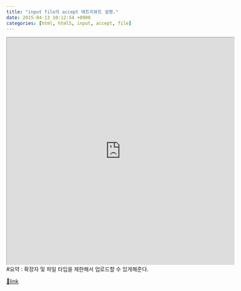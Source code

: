 ```yaml
---
title: "input file의 accept 애트리뷰트 설명."
date: 2015-04-13 10:12:54 +0900
categories: [html, html5, input, accept, file]
---
```


<iframe frameborder="1" height="600" src="http://www.mins01.com/web_work/doc/HTML5/input_file_accept/input_file_accept.html" style="border-width: 1px;" width="600"></iframe>  
#요약 : 확장자 및 파일 타입을 제한해서 업로드할 수 있게해준다.


[🔗link](http://www.mins01.com/mh/tech/read/935)